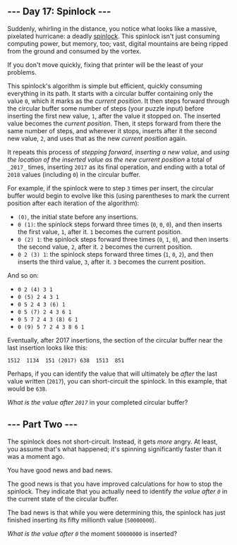 ﻿
## --- Day 17: Spinlock ---

Suddenly, whirling in the distance, you notice what looks like a massive,  pixelated hurricane: a deadly  [spinlock](https://en.wikipedia.org/wiki/Spinlock). This spinlock isn't just consuming computing power, but memory, too; vast, digital mountains are being ripped from the ground and consumed by the vortex.

If you don't move quickly, fixing that printer will be the least of your problems.

This spinlock's algorithm is simple but efficient, quickly consuming everything in its path. It starts with a circular buffer containing only the value  `0`, which it marks as the  _current position_. It then steps forward through the circular buffer some number of steps (your puzzle input) before inserting the first new value,  `1`, after the value it stopped on. The inserted value becomes the  _current position_. Then, it steps forward from there the same number of steps, and wherever it stops, inserts after it the second new value,  `2`, and uses that as the new  _current position_  again.

It repeats this process of  _stepping forward_,  _inserting a new value_, and  _using the location of the inserted value as the new current position_  a total of  `_2017_`  times, inserting  `2017`  as its final operation, and ending with a total of  `2018`  values (including  `0`) in the circular buffer.

For example, if the spinlock were to step  `3`  times per insert, the circular buffer would begin to evolve like this (using parentheses to mark the current position after each iteration of the algorithm):

-   `(0)`, the initial state before any insertions.
-   `0 (1)`: the spinlock steps forward three times (`0`,  `0`,  `0`), and then inserts the first value,  `1`, after it.  `1`  becomes the current position.
-   `0 (2) 1`: the spinlock steps forward three times (`0`,  `1`,  `0`), and then inserts the second value,  `2`, after it.  `2`  becomes the current position.
-   `0 2 (3) 1`: the spinlock steps forward three times (`1`,  `0`,  `2`), and then inserts the third value,  `3`, after it.  `3`  becomes the current position.

And so on:

-   `0 2 (4) 3 1`
-   `0 (5) 2 4 3 1`
-   `0 5 2 4 3 (6) 1`
-   `0 5 (7) 2 4 3 6 1`
-   `0 5 7 2 4 3 (8) 6 1`
-   `0 (9) 5 7 2 4 3 8 6 1`

Eventually, after 2017 insertions, the section of the circular buffer near the last insertion looks like this:

```
1512  1134  151 (2017) 638  1513  851
```

Perhaps, if you can identify the value that will ultimately be  _after_  the last value written (`2017`), you can short-circuit the spinlock. In this example, that would be  `638`.

_What is the value after  `2017`_  in your completed circular buffer?

## --- Part Two ---

The spinlock does not short-circuit. Instead, it gets  _more_  angry. At least, you assume that's what happened; it's spinning significantly faster than it was a moment ago.

You have good news and bad news.

The good news is that you have improved calculations for how to stop the spinlock. They indicate that you actually need to identify  _the value after  `0`_  in the current state of the circular buffer.

The bad news is that while you were determining this, the spinlock has just finished inserting its fifty millionth value (`50000000`).

_What is the value after  `0`_  the moment  `50000000`  is inserted?